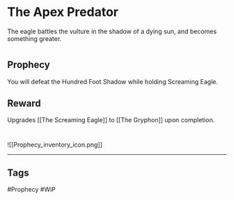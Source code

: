 # The Apex Predator
The eagle battles the vulture in the shadow of a dying sun, and becomes something greater.
#
## Prophecy
You will defeat the Hundred Foot Shadow while holding Screaming Eagle.
## Reward
Upgrades [[The Screaming Eagle]] to [[The Gryphon]] upon completion. 

#
![[Prophecy_inventory_icon.png]]

---
## Tags
#Prophecy
#WiP 